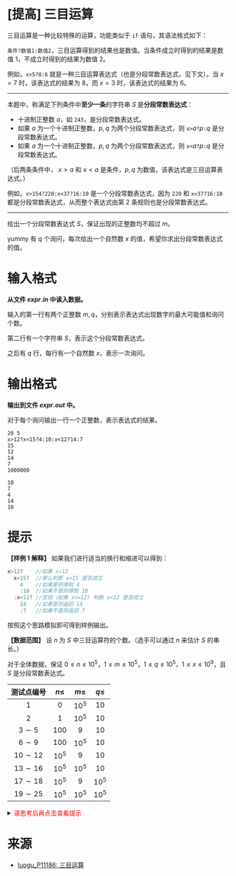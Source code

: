 # [提高] 三目运算

三目运算是一种比较特殊的运算，功能类似于 `if` 语句，其语法格式如下：

`条件?数值1:数值2`，三目运算得到的结果也是数值。当条件成立时得到的结果是数值 1，不成立时得到的结果为数值 2。

例如，`x>5?8:6` 就是一种三目运算表达式（也是分段常数表达式，见下文）。当 $x=7$ 时，该表达式的结果为 $8$，而 $x=3$ 时，该表达式的结果为 $6$。

---

本题中，称满足下列条件中**至少一条**的字符串 $S$ 是**分段常数表达式**：

- 十进制正整数 $a$，如 `243`，是分段常数表达式。
- 如果 $a$ 为一个十进制正整数，$p,q$ 为两个分段常数表达式，则 $\texttt{x>}a\texttt{?}p\texttt{:}q$ 是分段常数表达式。
- 如果 $a$ 为一个十进制正整数，$p,q$ 为两个分段常数表达式，则 $\texttt{x<}a\texttt{?}p\texttt{:}q$ 是分段常数表达式。

（后两条条件中， $x>a$ 和 $x<a$ 是条件，$p,q$ 为数值，该表达式是三目运算表达式。）

例如，`x>154?220:x<37?16:10` 是一个分段常数表达式，因为 `220` 和 `x<37?16:10` 都是分段常数表达式，从而整个表达式由第 2 条规则也是分段常数表达式。

---

给出一个分段常数表达式 $S$，保证出现的正整数均不超过 $m$。

yummy 有 $q$ 个询问，每次给出一个自然数 $x$ 的值，希望你求出分段常数表达式的值。

# 输入格式

**从文件 $expr.in$ 中读入数据。**

输入的第一行有两个正整数 $m,q$，分别表示表达式出现数字的最大可能值和询问个数。

第二行有一个字符串 $S$，表示这个分段常数表达式。

之后有 $q$ 行，每行有一个自然数 $x$，表示一次询问。

# 输出格式

**输出到文件 $expr.out$ 中。**

对于每个询问输出一行一个正整数，表示表达式的结果。

```input1
20 5
x>12?x<15?4:10:x<12?14:7
15
12
14
7
1000000
```

```output1
10
7
4
14
10
```

# 提示

**【样例 1 解释】**
如果我们进行适当的换行和缩进可以得到：

```cpp
x>12?    //如果 x>12
  x<15?  //那么判断 x<15 是否成立
    4    //如果是则得到 4
    :10  //如果不是则得到 10
  :x<12? //否则（如果 x<=12) 判断 x<12 是否成立
    14   //如果是则返回 14
    :7   //如果不是则返回 7
```

按照这个思路模拟即可得到样例输出。

**【数据范围】**
设 $n$ 为 $S$ 中三目运算符的个数。（选手可以通过 $n$ 来估计 $S$ 的串长。）

对于全体数据，保证 $0\le n\le 10^5$，$1\le m\le 10^5$，$1\le q\le 10^5​$，$1\le x\le 10^9$，且 $S$ 是分段常数表达式。

| 测试点编号  | $n\le$ | $m\le$ | $q\le$ |
|:-:|:-:|:-:|:-:|
| $1$         | $0$    | $10^5$ | $10$   |
| $2$         | $1$   | $10^5$ | $10$   |
| $3\sim 5$   | $100$ | $9$    | $10$   |
| $6\sim 9$   | $100$ | $10^5$ | $10$   |
| $10\sim 12$ | $10^5$ | $9$    | $10$   |
| $13\sim 16$ | $10^5$ | $10^5$ | $10$   |
| $17\sim 18$ | $10^5$ | $9$    | $10^5$ |
| $19\sim 25$ | $10^5$ | $10^5$ | $10^5$ |

<details>
<summary><font color="#FF0000">请思考后再点击查看提示</font></summary>

</details>

# 来源
* [luogu_P11186: 三目运算](https://www.luogu.com.cn/problem/P11186)